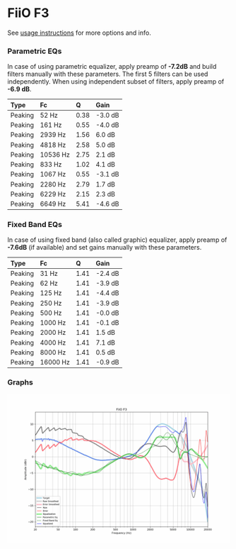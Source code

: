 # FiiO F3
See [usage instructions](https://github.com/jaakkopasanen/AutoEq#usage) for more options and info.

### Parametric EQs
In case of using parametric equalizer, apply preamp of **-7.2dB** and build filters manually
with these parameters. The first 5 filters can be used independently.
When using independent subset of filters, apply preamp of **-6.9 dB**.

| Type    | Fc       |    Q | Gain    |
|:--------|:---------|:-----|:--------|
| Peaking | 52 Hz    | 0.38 | -3.0 dB |
| Peaking | 161 Hz   | 0.55 | -4.0 dB |
| Peaking | 2939 Hz  | 1.56 | 6.0 dB  |
| Peaking | 4818 Hz  | 2.58 | 5.0 dB  |
| Peaking | 10536 Hz | 2.75 | 2.1 dB  |
| Peaking | 833 Hz   | 1.02 | 4.1 dB  |
| Peaking | 1067 Hz  | 0.55 | -3.1 dB |
| Peaking | 2280 Hz  | 2.79 | 1.7 dB  |
| Peaking | 6229 Hz  | 2.15 | 2.3 dB  |
| Peaking | 6649 Hz  | 5.41 | -4.6 dB |

### Fixed Band EQs
In case of using fixed band (also called graphic) equalizer, apply preamp of **-7.6dB**
(if available) and set gains manually with these parameters.

| Type    | Fc       |    Q | Gain    |
|:--------|:---------|:-----|:--------|
| Peaking | 31 Hz    | 1.41 | -2.4 dB |
| Peaking | 62 Hz    | 1.41 | -3.9 dB |
| Peaking | 125 Hz   | 1.41 | -4.4 dB |
| Peaking | 250 Hz   | 1.41 | -3.9 dB |
| Peaking | 500 Hz   | 1.41 | -0.0 dB |
| Peaking | 1000 Hz  | 1.41 | -0.1 dB |
| Peaking | 2000 Hz  | 1.41 | 1.5 dB  |
| Peaking | 4000 Hz  | 1.41 | 7.1 dB  |
| Peaking | 8000 Hz  | 1.41 | 0.5 dB  |
| Peaking | 16000 Hz | 1.41 | -0.9 dB |

### Graphs
![](./FiiO%20F3.png)